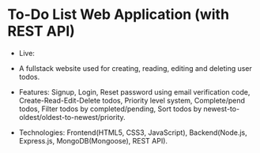 # To-Do List Web Application (with REST API)

- Live:

- A fullstack website used for creating, reading, editing and deleting user todos.

- Features: Signup, Login, Reset password using email verification code, Create-Read-Edit-Delete todos, Priority level system, Complete/pend todos, Filter todos by completed/pending, Sort todos by newest-to-oldest/oldest-to-newest/priority.

- Technologies: Frontend(HTML5, CSS3, JavaScript), Backend(Node.js, Express.js, MongoDB(Mongoose), REST API).
